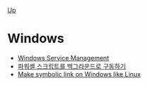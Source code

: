 [Up](../index.md)

# Windows

- [Windows Service Management](windows_service_management.md)
- [파워셸 스크립트를 백그라운드로 구동하기](./poweshell_script_signing_tutorials.md)
- [Make symbolic link on Windows like Linux](make_symbloic_link_on_windows_like_linux.md)

